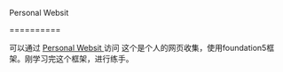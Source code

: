 Personal Websit

==========

可以通过 <a href="http://cody1991.github.io"> Personal Websit </a>访问
这个是个人的网页收集，使用foundation5框架。刚学习完这个框架，进行练手。
